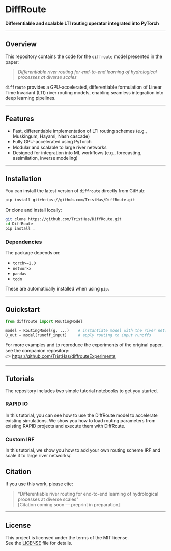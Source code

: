 # DiffRoute

**Differentiable and scalable LTI routing operator integrated into PyTorch**

---

## Overview

This repository contains the code for the `diffroute` model presented in the paper:

> *Differentiable river routing for end-to-end learning of hydrological processes at diverse scales*

`diffroute` provides a GPU-accelerated, differentiable formulation of Linear Time Invariant (LTI) river routing models, enabling seamless integration into deep learning pipelines.

---

## Features

- Fast, differentiable implementation of LTI routing schemes (e.g., Muskingum, Hayami, Nash cascade)
- Fully GPU-accelerated using PyTorch
- Modular and scalable to large river networks
- Designed for integration into ML workflows (e.g., forecasting, assimilation, inverse modeling)
---

## Installation

You can install the latest version of `diffroute` directly from GitHub:

```bash
pip install git+https://github.com/TristHas/DiffRoute.git
```

Or clone and install locally:

```bash
git clone https://github.com/TristHas/DiffRoute.git
cd DiffRoute
pip install .
```

### Dependencies

The package depends on:

- `torch>=2.0`
- `networkx`
- `pandas`
- `tqdm`

These are automatically installed when using `pip`.

---

## Quickstart

```python
from diffroute import RoutingModel  

model = RoutingModel(g, ...)    # instantiate model with the river network graph g and desired parameters
Q_out = model(runoff_input)     # apply routing to input runoffs
```

For more examples and to reproduce the experiments of the original paper, see the companion repository:  
👉 https://github.com/TristHas/diffrouteExperiments

---

## Tutorials

The repository includes two simple tutorial notebooks to get you started.

### RAPID IO

In this tutorial, you can see how to use the DiffRoute model to accelerate existing simulations.
We show you how to load routing parameters from existing RAPID projects and execute them with DiffRoute.

### Custom IRF

In this tutorial, we show you how to add your own routing scheme IRF and scale it to large river networks/.

## Citation

If you use this work, please cite:

> "Differentiable river routing for end-to-end learning of hydrological processes at diverse scales"  
> [Citation coming soon — preprint in preparation]

---

## License

This project is licensed under the terms of the MIT license.  
See the [LICENSE](LICENSE) file for details.
